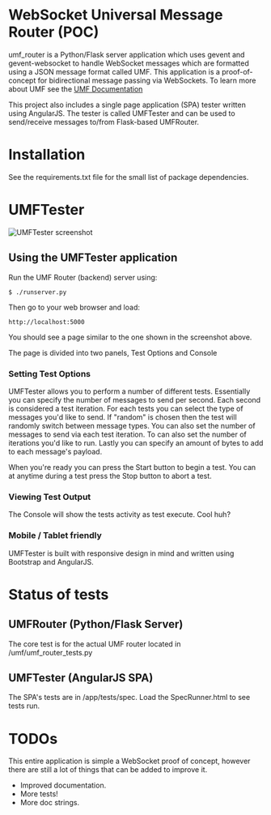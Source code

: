 # WebSocket Universal Message Router (POC)
umf_router is a Python/Flask server application which uses gevent and gevent-websocket to handle WebSocket messages which are formatted using a JSON message format called UMF.
This application is a proof-of-concept for bidirectional message passing via WebSockets.  To learn more about UMF see the [UMF Documentation](https://bringit.atlassian.net/wiki/display/PB/Universal+Messaging+Format)

This project also includes a single page application (SPA) tester written using AngularJS. The tester is called UMFTester and can be used to send/receive messages to/from Flask-based UMFRouter.

# Installation
See the requirements.txt file for the small list of package dependencies.

# UMFTester
![UMFTester screenshot](https://stash.bringit.com/users/cjus/repos/umf_router/browse/UMFTester.png?&raw "UMFTester screenshot")
## Using the UMFTester application
Run the UMF Router (backend) server using:

    $ ./runserver.py

Then go to your web browser and load:

    http://localhost:5000

You should see a page similar to the one shown in the screenshot above.

The page is divided into two panels, Test Options and Console

### Setting Test Options
UMFTester allows you to perform a number of different tests. Essentially you can specify the number of messages to send per second. Each second is considered a test iteration.
For each tests you can select the type of messages you'd like to send. If "random" is chosen then the test will randomly switch between message types.
You can also set the number of messages to send via each test iteration.
To can also set the number of iterations you'd like to run. Lastly you can specify an amount of bytes to add to each message's payload.

When you're ready you can press the Start button to begin a test. You can at anytime during a test press the Stop button to abort a test.

### Viewing Test Output
The Console will show the tests activity as test execute. Cool huh?

### Mobile / Tablet friendly
UMFTester is built with responsive design in mind and written using Bootstrap and AngularJS.

# Status of tests
## UMFRouter (Python/Flask Server)
The core test is for the actual UMF router located in /umf/umf_router_tests.py

## UMFTester (AngularJS SPA)
The SPA's tests are in /app/tests/spec.  Load the SpecRunner.html to see tests run.

# TODOs
This entire application is simple a WebSocket proof of concept, however there are still a lot of things that can be added to improve it.

* Improved documentation.
* More tests!
* More doc strings.

